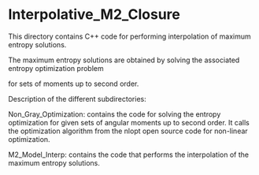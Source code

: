 # Interpolative_M2_Closure

This directory contains C++ code for performing interpolation of maximum entropy solutions.

The maximum entropy solutions are obtained by solving the associated entropy optimization problem

for sets of moments up to second order.

Description of the different subdirectories:

Non_Gray_Optimization: contains the code for solving the entropy optimization for given sets of angular 
                       moments up to second order. It calls the optimization algorithm from the nlopt 
                       open source code for non-linear optimization.

M2_Model_Interp: contains the code that performs the interpolation of the maximum entropy solutions.
